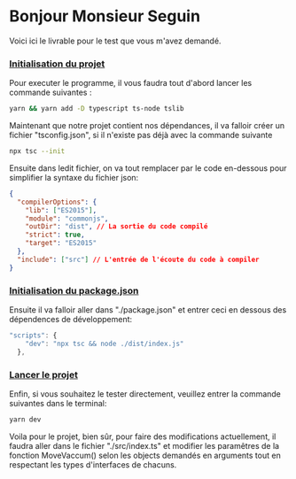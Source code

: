 # Bonjour Monsieur Seguin

Voici ici le livrable pour le test que vous m'avez demandé.

### <u>Initialisation du projet</u>

Pour executer le programme, il vous faudra tout d'abord lancer les commande suivantes :

```bash
yarn && yarn add -D typescript ts-node tslib
```

Maintenant que notre projet contient nos dépendances, il va falloir créer un fichier "tsconfig.json", si il n'existe pas déjà avec la commande suivante

```bash
npx tsc --init
```

Ensuite dans ledit fichier, on va tout remplacer par le code en-dessous pour simplifier la syntaxe du fichier json:

```json
{
  "compilerOptions": {
    "lib": ["ES2015"],
    "module": "commonjs",
    "outDir": "dist", // La sortie du code compilé
    "strict": true,
    "target": "ES2015"
  },
  "include": ["src"] // L'entrée de l'écoute du code à compiler
}
```

### <u>Initialisation du package.json</u>

Ensuite il va falloir aller dans "./package.json" et entrer ceci en dessous des dépendences de développement:

```javascript
"scripts": {
    "dev": "npx tsc && node ./dist/index.js"
  },
```

### <u>Lancer le projet</u>

Enfin, si vous souhaitez le tester directement, veuillez entrer la commande suivantes dans le terminal:

```bash
yarn dev
```

Voila pour le projet, bien sûr, pour faire des modifications actuellement, il faudra aller dans le fichier "./src/index.ts" et modifier les paramêtres de la fonction MoveVaccum() selon les objects demandés en arguments tout en respectant les types d'interfaces de chacuns.

